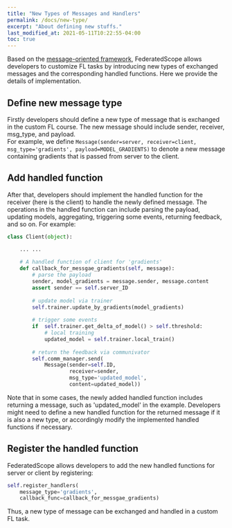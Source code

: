 ```yaml
---
title: "New Types of Messages and Handlers"
permalink: /docs/new-type/
excerpt: "About defining new stuffs."
last_modified_at: 2021-05-11T10:22:55-04:00
toc: true
---
```


Based on the [message-oriented framework](https://yuque.antfin-inc.com/gy2g1n/dcpcvz/ycrgg9), FederatedScope allows developers to customize FL tasks by introducing new types of exchanged messages and the corresponding handled functions. Here we provide the details of implementation.

<a name="lxRt0"></a>
## Define new message type
Firstly developers should define a new type of message that is exchanged in the custom FL course. The new message should include sender, receiver, msg_type, and payload. <br />For example, we define `Message(sender=server, receiver=client, msg_type='gradients', payload=MODEL_GRADIENTS)` to denote a new message containing gradients that is passed from server to the client.

<a name="tJPvs"></a>
## Add handled function
After that, developers should implement the handled function for the receiver (here is the client) to handle the newly defined message. The operations in the handled function can include parsing the payload, updating models, aggregating, triggering some events, returning feedback,  and so on. For example:
```python
class Client(object):

    ... ...
    
    # A handled function of client for 'gradients'
    def callback_for_messgae_gradients(self, message):
        # parse the payload
        sender, model_gradients = message.sender, message.content
        assert sender == self.server_ID
    
        # update model via trainer
        self.trainer.update_by_gradients(model_gradients)
    
        # trigger some events
        if	self.trainer.get_delta_of_model() > self.threshold:
            # local training
            updated_model = self.trainer.local_train()
    
        # return the feedback via communivator
        self.comm_manager.send(
            Message(sender=self.ID, 
                    receiver=sender, 
                    msg_type='updated_model', 
                    content=updated_model))
```
Note that in some cases, the newly added handled function includes returning a message, such as 'updated_model' in the example. Developers might need to define a new handled function for the returned message if it is also a new type, or accordingly modify the implemented handled functions if necessary.

<a name="Q9HSE"></a>
## Register the handled function
FederatedScope allows developers to add the new handled functions for server or client by registering:
```python
self.register_handlers(
    message_type='gradients', 
    callback_func=callback_for_messgae_gradients)
```
Thus, a new type of message can be exchanged and handled in a custom FL task. 

